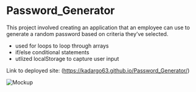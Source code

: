 # Password_Generator

This project involved creating an application that an employee can use to generate a random password based on criteria they’ve selected. 

- used for loops to loop through arrays
- if/else conditional statements
- utlized localStorage to capture user input

Link to deployed site: (https://kadargo63.github.io/Password_Generator/)

![Mockup](https://user-images.githubusercontent.com/88639772/133004577-435c52bc-bb67-4c17-ba75-9a238a3a79d9.png)
